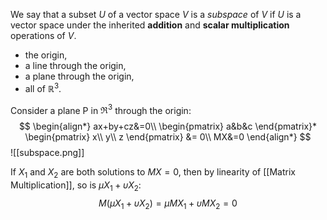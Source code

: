 We say that a subset $U$ of a vector space $V$ is a *subspace* of $V$ if $U$ is a vector space under the inherited **addition** and **scalar multiplication** operations of $V$.
- the origin,
- a line through the origin,
- a plane through the origin,
- all of $\mathbb{R}^3$.

Consider a plane P in $\Re^{3}$ through the origin:
$$
\begin{align*}
ax+by+cz&=0\\
\begin{pmatrix}
a&b&c 
\end{pmatrix}*
\begin{pmatrix}
x\\
y\\
z
\end{pmatrix}
&= 0\\
MX&=0
\end{align*}
$$
![[subspace.png]]

If $X_1$ and $X_2$ are both solutions to $MX=0$, then by linearity of [[Matrix Multiplication]], so is $\mu X_1+\upsilon X_2$:
$$
M(\mu X_1+\upsilon X_2)=\mu MX_1+\upsilon MX_{2} = 0
$$

